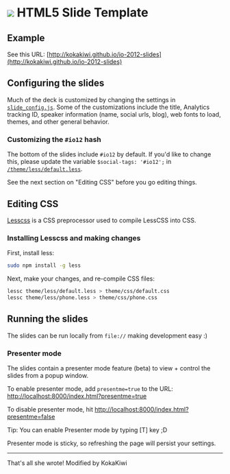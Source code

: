 <h1><img src="images/io2012_logo.png"> HTML5 Slide Template</h1>

## Example

See this URL: [http://kokakiwi.github.io/io-2012-slides](http://kokakiwi.github.io/io-2012-slides)

## Configuring the slides

Much of the deck is customized by changing the settings in [`slide_config.js`](slide_config.js).
Some of the customizations include the title, Analytics tracking ID, speaker
information (name, social urls, blog), web fonts to load, themes, and other
general behavior.

### Customizing the `#io12` hash

The bottom of the slides include `#io12` by default. If you'd like to change
this, please update the variable `$social-tags: '#io12';` in
[`/theme/less/default.less`](theme/less/default.less).

See the next section on "Editing CSS" before you go editing things.

## Editing CSS

[Lesscss](http://lesscss.org/) is a CSS preprocessor used to compile LessCSS
into CSS.

### Installing Lesscss and making changes

First, install less:

```sh
sudo npm install -g less
```

Next, make your changes, and re-compile CSS files:

```sh
lessc theme/less/default.less > theme/css/default.css
lessc theme/less/phone.less > theme/css/phone.css
```

## Running the slides

The slides can be run locally from `file://` making development easy :)

### Presenter mode

The slides contain a presenter mode feature (beta) to view + control the slides
from a popup window.

To enable presenter mode, add `presentme=true` to the URL: [http://localhost:8000/index.html?presentme=true](http://localhost:8000/index.html?presentme=true)

To disable presenter mode, hit [http://localhost:8000/index.html?presentme=false](http://localhost:8000/index.html?presentme=false)

Tip: You can enable Presenter mode by typing [T] key ;D

Presenter mode is sticky, so refreshing the page will persist your settings.

---

That's all she wrote!
Modified by KokaKiwi
